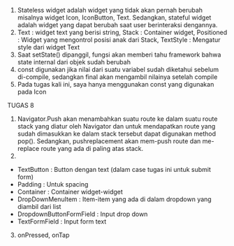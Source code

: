 1. Stateless widget adalah widget yang tidak akan pernah berubah misalnya widget Icon, IconButton, Text.
Sedangkan, stateful widget adalah widget yang dapat berubah saat user berinteraksi dengannya.
2. Text : widget text yang berisi string, Stack : Container widget, Positioned : Widget yang mengontrol
posisi anak dari Stack, TextStyle : Mengatur style dari widget Text
3. Saat setState() dipanggil, fungsi akan memberi tahu framework bahwa state internal dari objek sudah berubah
4. const digunakan jika nilai dari suatu variabel sudah diketahui sebelum di-compile, sedangkan final akan mengambil nilainya setelah 
compile
5. Pada tugas kali ini, saya hanya menggunakan const yang digunakan pada Icon

TUGAS 8
1. Navigator.Push akan menambahkan suatu route ke dalam suatu route stack yang diatur oleh Navigator dan untuk
mendapatkan route yang sudah dimasukkan ke dalam stack tersebut dapat digunakan method pop(). Sedangkan, pushreplacement akan
mem-push route dan me-replace route yang ada di paling atas stack.
2. 
- TextButton : Button dengan text (dalam case tugas ini untuk submit form)
- Padding : Untuk spacing 
- Container : Container widget-widget
- DropDownMenuItem : Item-item yang ada di dalam dropdown yang diambil dari list
- DropdownButtonFormField : Input drop down
- TextFormField : Input form text
3. onPressed, onTap


